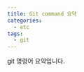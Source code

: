 ```yaml
---
title: Git command 요약
categories:
  - etc 
tags:
  - git
---
```


git 명령어 요약입니다.  

<figure style="width: 100%" class="align-center">
  <img src="{{ site.url }}{{ site.baseurl }}/assets/images/etc/git-command-summary.png" alt="">
  <figcaption></figcaption>
</figure>  